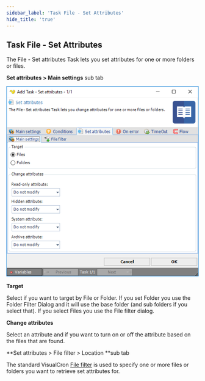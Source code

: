```yaml
---
sidebar_label: 'Task File - Set Attributes'
hide_title: 'true'
---
```


## Task File - Set Attributes

The File - Set attributes Task lets you set attributes for one or more folders or files.
 
**Set attributes > Main settings** sub tab

![](../../../static/img/taskfilesetattributes.png)

**Target**

Select if you want to target by File or Folder. If you set Folder you use the Folder Filter Dialog and it will use the base folder (and sub folders if you select that). If you select Files you use the File filter dialog.
 
**Change attributes**

Select an attribute and if you want to turn on or off the attribute based on the files that are found.
 
**Set attributes > File filter > Location **sub tab

The standard VisualCron [File filter](job-tasks-file-filter) is used to specify one or more files or folders you want to retrieve set attributes for.
